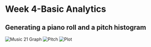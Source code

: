 # Week 4-Basic Analytics
## Generating a piano roll and a pitch histogram

![Music 21 Graph](https://github.com/Vvvi00/MCA-2023/assets/145675705/fff506ad-95b5-410f-be33-7c2c1a0ab82a)
![Pitch](https://github.com/Vvvi00/MCA-2023/assets/145675705/a5769933-5b0e-4df6-a214-b7e3a31009d7)
![Plot](https://github.com/Vvvi00/MCA-2023/assets/145675705/9638b360-0e94-4a71-a6d8-e8e9ae899046)
